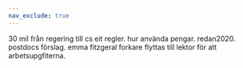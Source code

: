 ```yaml
---
nav_exclude: true
---
```


30 mil från regering till cs eit regler. hur använda pengar. redan2020. postdocs förslag.
emma fitzgeral forkare flyttas till lektor för att arbetsupgfiterna.
